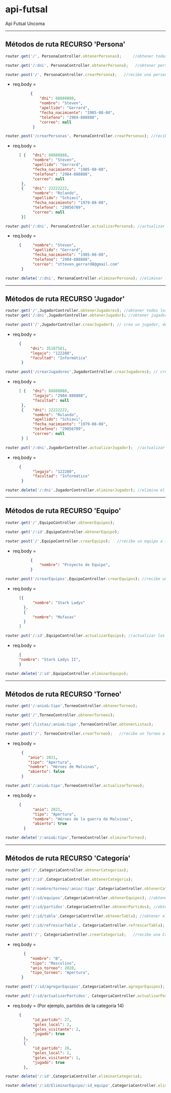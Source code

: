 # api-futsal
Api Futsal Uncoma

-----------------------------------------------------
Métodos de ruta RECURSO 'Persona'
-----------------------------------------------------

 ```js 
router.get('/', PersonaController.obtenerPersonas);     //obtener todas las personas almacenadas hasta el momento

router.get('/:dni', PersonaController.obtenerPersona);   //obtener persona por campo: dni

router.post('/', PersonaController.crearPersona);   //recibe una persona a insertar en la base
```
- req.body =  
 ```json
            {     
                "dni": 88888888,
                "nombre": "Steven",
                "apellido": "Gerrard",
                "fecha_nacimiento": "1985-08-08",
                "telefono": "2984-888888",
                "correo": null
             }
 ```

```js 
router.post('/crearPersonas', PersonaController.crearPersonas); //recibe un arreglo de personas a insertar en la base
```
- req.body = 
```json
      [ {   "dni": 88888888,
            "nombre": "Steven",
            "apellido": "Gerrard",
            "fecha_nacimiento": "1985-08-08",
            "telefono": "2984-888888",
            "correo": null
       }, 
       {    "dni": 22222222,
            "nombre": "Rolando",
            "apellido": "Schiavi",
            "fecha_nacimiento": "1979-08-08",
            "telefono": "29856789",
            "correo": null
       }]
```

```js 
router.put('/:dni', PersonaController.actualizarPersona); //actualizar los datos ( de la persona con :dni 
```
- req.body =
```json 
      {     "nombre": "Steven",
            "apellido": "Gerrard",
            "fecha_nacimiento": "1985-08-08",
            "telefono": "2984-888888",
            "correo": "stteven_gerrard8@gmail.com"
       }
```

```js 
router.delete('/:dni', PersonaController.eliminarPersona); //eliminar la persona de la base 
```

-----------------------------------------------------
Métodos de ruta RECURSO 'Jugador'
-----------------------------------------------------
```js
router.get('/',JugadorController.obtenerJugadores); //obtener todos los jugadores almacenados en la base
router.get('/:dni',JugadorController.obtenerJugador); //obtener jugador por :dni

router.post('/',JugadorController.crearJugador); // crea un jugador, de acuerdo a los parámetros pasados en el body (La instancia de Persona, debería estar previamente creada)
```
- req.body =
```json
      {
           "dni": 35187581,
           "legajo": "122280",
           "facultad": "Informática"
       }
```      
```js
router.post('/crearJugadores',JugadorController.crearJugadores); // crea un jugador, de acuerdo a los parámetros pasados en el body
```
- req.body =
```json
      [ {   "dni": 88888888,
            "legajo": "2984-888888",
            "facultad": null
       }, 
       {    "dni": 22222222,
            "nombre": "Rolando",
            "apellido": "Schiavi",
            "fecha_nacimiento": "1979-08-08",
            "telefono": "29856789",
            "correo": null
       } ]
```

```js
router.put('/:dni',JugadorController.actualizarJugador);  //actualizar los datos del jugador con :dni
```
- req.body =
```json
      {
            "legajo": "122280",
            "facultad": "Informática"
       }
```

```js
router.delete('/:dni',JugadorController.eliminarJugador); //elimina el jugador de la base
```

-----------------------------------------------------
Métodos de ruta RECURSO 'Equipo'
-----------------------------------------------------

```js 
router.get('/',EquipoController.obtenerEquipos); 

router.get('/:id',EquipoController.obtenerEquipo);

router.post('/',EquipoController.crearEquipo);   //recibe un equipo a insertar en la base
```
- req.body =  
 ```json
            {     
                "nombre": "Proyecto de Equipo",
            }
 ```

```js 
router.post('/crearEquipos',EquipoController.crearEquipos); //recibe un arreglo de Equipos a insertar en la base
```
- req.body = 
```json
      [{     
            "nombre": "Stark Ladys"
        },
        {
            "nombre": "Mufasas"
        }
      ]
```

```js 
router.put('/:id',EquipoController.actualizarEquipo); //actualizar los datos
```
- req.body =
```json 
      {     
      "nombre": "Stark Ladys II",
      }
```

```js 
router.delete('/:id',EquipoController.eliminarEquipo); 
```

-----------------------------------------------------
Métodos de ruta RECURSO 'Torneo'
-----------------------------------------------------

```js 
router.get('/:anio&:tipo',TorneoController.obtenerTorneo);

router.get('/',TorneoController.obtenerTorneos);

router.get('/listas/:anio&:tipo',TorneoController.obtenerListas);

router.post('/', TorneoController.crearTorneo);   //recibe un Torneo a insertar en la base (ATRIBUTO opcional 'abierto' --> false ) 
```
- req.body =  
 ```json
        {
           "anio": 2021,
           "tipo": "Apertura",
           "nombre": "Héroes de Malvinas",
           "abierto": false
        }
 ```

```js 
router.put('/:anio&:tipo',TorneoController.actualizarTorneo);
```
- req.body = 
```json
      {
            "anio": 2021,
            "tipo": "Apertura",
            "nombre": "Héroes de la guerra de Malvinas",
            "abierto": true
        }
```

```js 
router.delete('/:anio&:tipo',TorneoController.eliminarTorneo);
```

-----------------------------------------------------
Métodos de ruta RECURSO 'Categoría'
-----------------------------------------------------

```js 
router.get('/',CategoriaController.obtenerCategorias);

router.get('/:id',CategoriaController.obtenerCategoria);

router.get('/:nombre/torneo/:anio/:tipo',CategoriaController.obtenerCategoriaDelTorneo); // ejemplo: anio=2021&tipo="Apertura"

router.get('/:id/equipos',CategoriaController.obtenerEquipos); //obtener todos los equipos que pertenezcan a una categoría

router.get('/:id/partidos',CategoriaController.obtenerPartidos); //obtener todos los partidos de una categoría

router.get('/:id/tabla',CategoriaController.obtenerTabla); //obtener el objeto Tabla, correspondiente a una categoría

router.get('/:id/refrescarTabla', CategoriaController.refrescarTabla);  //refrescar (recalcula partidos jugados) y retorna la tabla de posiciones

router.post('/', CategoriaController.crearCategoria);   //recibe una Categoría a insertar en la base (Requiere, torneo previamente creado)
```
- req.body =  
 ```json
         {
            "nombre": "B",
            "tipo": "Masculino",
            "anio_torneo": 2020,
            "tipo_torneo": "Apertura",
        }
 ```

```js 
router.post('/:id/agregarEquipos',CategoriaController.agregarEquipos); //agrego todos los equipos
```

```js 
router.put('/:id/actualizarPartidos', CategoriaController.actualizarPartidos); // se juegan partidos y se debe actualizar los registros Partido
```
- req.body = (Por ejemplo, partidos de la categoría 14)
```json
      {
            "id_partido": 27,
            "goles_local": 2,
            "goles_visitante": 2,
            "jugado": true
        },
        {
            "id_partido": 28,
            "goles_local": 2,
            "goles_visitante": 1,
            "jugado": true
        },
```

```js 
router.delete('/:id',CategoriaController.eliminarCategoria); 

router.delete('/:id/EliminarEquipo/:id_equipo',CategoriaController.eliminarEquipo); 
```
